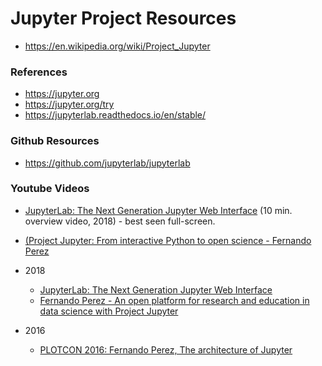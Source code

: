
Jupyter Project Resources
====
* https://en.wikipedia.org/wiki/Project_Jupyter

### References
* https://jupyter.org
* https://jupyter.org/try
* https://jupyterlab.readthedocs.io/en/stable/


### Github Resources 
* https://github.com/jupyterlab/jupyterlab


### Youtube Videos
* [JupyterLab: The Next Generation Jupyter Web Interface](https://www.youtube.com/watch?v=ctOM-Gza04Y) (10 min. overview video, 2018) - best seen full-screen.
* [(Project Jupyter: From interactive Python to open science - Fernando Perez](https://www.youtube.com/watch?v=xuNj5paMuow)

* 2018
  * [JupyterLab: The Next Generation Jupyter Web Interface](https://www.youtube.com/watch?v=ctOM-Gza04Y)
  * [Fernando Perez - An open platform for research and education in data science with Project Jupyter](https://www.youtube.com/watch?v=1ju60WDXBgQ)

* 2016
  * [PLOTCON 2016: Fernando Perez, The architecture of Jupyter](https://www.youtube.com/watch?v=cc2hHjARNTY)



